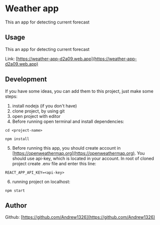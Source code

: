 # Weather app

This an app for detecting current forecast

## Usage

This an app for detecting current forecast

Link: [https://weather-app-d2a09.web.app](https://weather-app-d2a09.web.app)

## Development

If you have some ideas, you can add them to this project, just make some steps:

1. install nodejs (if you don't have)
2. clone project, by using git
3. open project with editor
4. Before running open terminal and install dependencies:

`cd <project-name>`

`npm install`

5. Before running this app, you should create account in [https://openweathermap.org](https://openweathermap.org). You should use api-key, which is located in your account. In root of cloned project create .env file and enter this line:

`REACT_APP_API_KEY=<api-key>`

6. running project on localhost:

`npm start`

## Author

Github: [https://github.com/Andrew1326](https://github.com/Andrew1326)
